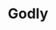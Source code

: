 ---
title: 'Godly'
description: 'Astronomically good web design inspiration from all over the internet'
link: 'https://godly.website/'
imageURL: 'https://res.cloudinary.com/dc6mrv5cb/image/upload/v1718794645/personal-resources/ideas/godly.website__oclwzv_n9z72c.webp'
---